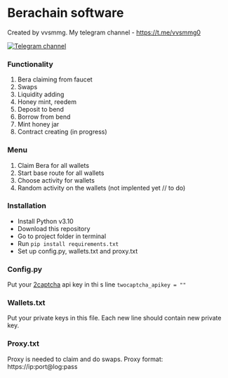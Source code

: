 # Berachain software
Created by vvsmmg. My telegram channel - https://t.me/vvsmmg0

[![Telegram channel](https://img.shields.io/endpoint?url=https://runkit.io/damiankrawczyk/telegram-badge/branches/master?url=https://t.me/vvsmmg0)](https://t.me/vvsmmg0)

### Functionality
1. Bera claiming from faucet
2. Swaps
3. Liquidity adding
4. Honey mint, reedem
5. Deposit to bend
6. Borrow from bend
7. Mint honey jar
8. Contract creating (in progress)

### Menu 
1. Claim Bera for all wallets
2. Start base route for all wallets
3. Choose activity for wallets
4. Random activity on the wallets (not implented yet // to do)

### Installation  
+ Install Python v3.10
+ Download this repository
+ Go to project folder in terminal 
+ Run ```pip install requirements.txt```
+ Set up config.py, wallets.txt and proxy.txt

### Config.py
Put your [2captcha](https://2captcha.com/?from=15327187) api key in thi s line
```twocaptcha_apikey = ""```
### Wallets.txt
Put your private keys in this file. 
Each new line should contain new private key.
### Proxy.txt
Proxy is needed to claim and do swaps. 
Proxy format: https://ip:port@log:pass

